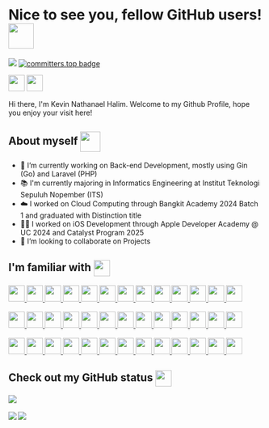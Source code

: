 <h1> Nice to see you, fellow GitHub users! <img src = "https://github.com/zetsux/one-problem-per-day/assets/108170234/5bf8f178-7785-4ce1-940b-9d41420c7024" align="center" width=50px height=50px> </h1>
<p align='center'>

![](https://komarev.com/ghpvc/?username=zetsux&label=profile.views&color=F1C93B)
[![committers.top badge](https://user-badge.committers.top/indonesia_public/zetsux.svg)](https://user-badge.committers.top/indonesia_public/zetsux)

</p>
<a href = 'https://zetsux.vercel.app/'> <img width = '32px' align= 'center' src="https://www.freepnglogos.com/uploads/logo-website-png/logo-website-file-wikt-globe-bullet-svg-wikimedia-commons-19.png"/></a> 
<a href = 'https://www.linkedin.com/in/kevin-nathanael-halim-7618ba252'> <img width = '32px' align= 'center' src="https://raw.githubusercontent.com/rahulbanerjee26/githubAboutMeGenerator/main/icons/linked-in-alt.svg"/></a> 
<br><br>
<div size='20px'> Hi there, I'm Kevin Nathanael Halim. Welcome to my Github Profile, hope you enjoy your visit here!</div>

<h2> About myself <img src = "https://github.com/zetsux/one-problem-per-day/assets/108170234/254ffba6-32af-41d4-83f3-33dae74209a0" align="center" width=40px height=40px> </h1>
<p align='center'> </h2>

- 🔭 I’m currently working on Back-end Development, mostly using Gin (Go) and Laravel (PHP)
- 📚 I'm currently majoring in Informatics Engineering at Institut Teknologi Sepuluh Nopember (ITS)
- ☁️ I worked on Cloud Computing through Bangkit Academy 2024 Batch 1 and graduated with Distinction title
- 🧑‍💻 I worked on iOS Development through Apple Developer Academy @ UC 2024 and Catalyst Program 2025
- 👯 I’m looking to collaborate on Projects

<h2> I'm familiar with <img src = "https://raw.githubusercontent.com/rahulbanerjee26/githubProfileReadmeGenerator/main/gifs/code.gif" align="center" width =32px height=32px> </h2>
<a href= https://github.com/zetsux?tab=repositories&q=&type=&language=go&sort= > <img width ='32px' height='32px' src ='https://raw.githubusercontent.com/rahulbanerjee26/githubAboutMeGenerator/main/icons/go.svg'> </a>
<a href= https://github.com/zetsux?tab=repositories&q=&type=&language=php&sort= > <img width ='32px' height='32px' src ='https://raw.githubusercontent.com/rahulbanerjee26/githubAboutMeGenerator/main/icons/php.svg'> </a>
<a href= https://github.com/zetsux?tab=repositories&q=&type=&language=python&sort= > <img width ='32px' height='32px' src ='https://raw.githubusercontent.com/rahulbanerjee26/githubAboutMeGenerator/main/icons/python.svg'> </a>
<a href= https://github.com/zetsux?tab=repositories&q=&type=&language=c&sort= > <img width ='32px' height='32px' src ='https://raw.githubusercontent.com/rahulbanerjee26/githubAboutMeGenerator/main/icons/c.svg'> </a>
<a href= https://github.com/zetsux?tab=repositories&q=&type=&language=c%2B%2B&sort= > <img width ='32px' height='32px' src ='https://raw.githubusercontent.com/rahulbanerjee26/githubAboutMeGenerator/main/icons/cpp.svg'> </a>
<a href= https://github.com/zetsux?tab=repositories&q=&type=&language=c%23&sort= > <img width ='32px' height='32px' src ='https://raw.githubusercontent.com/rahulbanerjee26/githubAboutMeGenerator/main/icons/csharp.svg'> </a>
<a href= https://github.com/zetsux?tab=repositories&q=&type=&language=java&sort= > <img width ='32px' height='32px' src ='https://raw.githubusercontent.com/rahulbanerjee26/githubAboutMeGenerator/main/icons/java.svg'> </a>
<a href= https://github.com/zetsux?tab=repositories&q=&type=&language=clips&sort= > <img width ='32px' height='32px' src ='https://clipsrules.net/clipsicon.png'> </a>
<a href= https://github.com/zetsux?tab=repositories&q=&type=&language=html&sort= > <img width ='32px' height='32px' src ='https://raw.githubusercontent.com/rahulbanerjee26/githubAboutMeGenerator/main/icons/html.svg'> </a>
<a href= https://github.com/zetsux?tab=repositories&q=&type=&language=css&sort= > <img width ='32px' height='32px' src ='https://raw.githubusercontent.com/rahulbanerjee26/githubAboutMeGenerator/main/icons/css.svg'> </a>
<a href= https://github.com/zetsux?tab=repositories&q=&type=&language=javascript&sort= > <img width ='32px' height='32px' src ='https://raw.githubusercontent.com/rahulbanerjee26/githubAboutMeGenerator/main/icons/javascript.svg'> </a>
<a href= https://github.com/zetsux?tab=repositories&q=&type=&language=typescript&sort= > <img width ='32px' height='32px' src ='https://raw.githubusercontent.com/rahulbanerjee26/githubAboutMeGenerator/main/icons/typescript.svg'> </a>
<a href= https://github.com/zetsux?tab=repositories&q=&type=&language=swift&sort= > <img width ='32px' height='32px' src ='https://raw.githubusercontent.com/rahulbanerjee26/githubAboutMeGenerator/main/icons/swift.svg'> </a>
<br><br>
<a href= https://github.com/zetsux?tab=repositories&q=gin&sort= > <img width ='32px' height='32px' src ='https://avatars.githubusercontent.com/u/15729372?s=280&v=4'> </a>
<a href= https://github.com/zetsux?tab=repositories&q=nodejs&sort= > <img width ='32px' height='32px' src ='https://raw.githubusercontent.com/rahulbanerjee26/githubAboutMeGenerator/main/icons/nodejs.svg'> </a>
<a href= https://github.com/zetsux?tab=repositories&q=express&sort= > <img width ='32px' height='32px' src ='https://cdn.icon-icons.com/icons2/2699/PNG/512/expressjs_logo_icon_169185.png'> </a>
<a href= https://github.com/zetsux?tab=repositories&q=hapijs&sort= > <img width ='32px' height='32px' src ='https://avatars.githubusercontent.com/u/3774533?s=280&v=4'> </a>
<a href= https://github.com/zetsux?tab=repositories&q=laravel&sort= > <img width ='32px' height='32px' src ='https://raw.githubusercontent.com/rahulbanerjee26/githubAboutMeGenerator/main/icons/laravel.svg'> </a>
<a href= https://github.com/zetsux?tab=repositories&q=codeigniter&sort= > <img width ='32px' height='32px' src ='https://raw.githubusercontent.com/rahulbanerjee26/githubAboutMeGenerator/main/icons/codeigniter.svg'> </a>
<a href= https://github.com/zetsux?tab=repositories&q=net&sort= > <img width ='32px' height='32px' src ='https://raw.githubusercontent.com/rahulbanerjee26/githubAboutMeGenerator/main/icons/dotnet.svg'> </a>
<a href= https://github.com/zetsux?tab=repositories&q=tensorflow&sort= > <img width ='32px' height='32px' src ='https://upload.wikimedia.org/wikipedia/commons/thumb/2/2d/Tensorflow_logo.svg/1200px-Tensorflow_logo.svg.png'> </a>
<a href= https://github.com/zetsux?tab=repositories&q=reactjs&sort= > <img width ='32px' height='32px' src ='https://raw.githubusercontent.com/rahulbanerjee26/githubAboutMeGenerator/main/icons/reactjs.svg'> </a>
<a href= https://github.com/zetsux?tab=repositories&q=nextjs&sort= > <img width ='32px' height='32px' src ='https://www.svgrepo.com/show/354113/nextjs-icon.svg'> </a>
<a href= https://github.com/zetsux?tab=repositories&q=bootstrap&sort= > <img width ='32px' height='32px' src ='https://raw.githubusercontent.com/rahulbanerjee26/githubAboutMeGenerator/main/icons/bootstrap.svg'> </a>
<a href= https://github.com/zetsux?tab=repositories&q=tailwind&sort= > <img width ='32px' height='32px' src ='https://raw.githubusercontent.com/rahulbanerjee26/githubAboutMeGenerator/main/icons/tailwind.svg'> </a>
<a href= https://github.com/zetsux?tab=repositories&q=swiftui&sort= > <img width ='32px' height='32px' src ='https://developer.apple.com/assets/elements/icons/swiftui/swiftui-96x96_2x.png'> </a>
<br><br>
<a href= https://github.com/zetsux?tab=repositories&q=mysql&sort= > <img width ='32px' height='32px' src ='https://raw.githubusercontent.com/rahulbanerjee26/githubAboutMeGenerator/main/icons/mysql.svg'> </a>
<a href= https://github.com/zetsux?tab=repositories&q=oracle&sort= > <img width ='32px' height='32px' src ='https://raw.githubusercontent.com/rahulbanerjee26/githubAboutMeGenerator/main/icons/oracle.svg'> </a>
<a href= https://github.com/zetsux?tab=repositories&q=postgre&sort= > <img width ='32px' height='32px' src ='https://raw.githubusercontent.com/rahulbanerjee26/githubAboutMeGenerator/main/icons/postgresql.svg'> </a>
<a href= https://github.com/zetsux?tab=repositories&q=mongodb&sort= > <img width ='32px' height='32px' src ='https://raw.githubusercontent.com/rahulbanerjee26/githubAboutMeGenerator/main/icons/mongodb.svg'> </a>
<a href= https://github.com/zetsux?tab=repositories&q=graphql&sort= > <img width ='32px' height='32px' src ='https://raw.githubusercontent.com/rahulbanerjee26/githubAboutMeGenerator/main/icons/graphql.svg'> </a>
<a href= https://github.com/zetsux?tab=repositories&q=redis&sort= > <img width ='32px' height='32px' src ='https://raw.githubusercontent.com/rahulbanerjee26/githubAboutMeGenerator/main/icons/redis.svg'> </a>
<a href= https://github.com/zetsux?tab=repositories&q=rabbitmq&sort= > <img width ='32px' height='32px' src ='https://raw.githubusercontent.com/rahulbanerjee26/githubAboutMeGenerator/main/icons/rabbitmq.svg'> </a>
<a href= https://github.com/zetsux?tab=repositories&q=aws&sort= > <img width ='32px' height='32px' src ='https://raw.githubusercontent.com/rahulbanerjee26/githubAboutMeGenerator/main/icons/aws.svg'> </a>
<a href= https://github.com/zetsux?tab=repositories&q=google&sort= > <img width ='32px' height='32px' src ='https://upload.wikimedia.org/wikipedia/commons/thumb/c/c1/Google_%22G%22_logo.svg/2048px-Google_%22G%22_logo.svg.png'> </a>
<a href= https://github.com/zetsux?tab=repositories&q=gcp&sort= > <img width ='32px' height='32px' src ='https://static-00.iconduck.com/assets.00/google-cloud-platform-logo-icon-2048x1824-pg4wzspq.png'> </a>
<a href= https://github.com/zetsux?tab=repositories&q=git&sort= > <img width ='32px' height='32px' src ='https://raw.githubusercontent.com/rahulbanerjee26/githubAboutMeGenerator/main/icons/git.svg'> </a>
<a href= https://github.com/zetsux?tab=repositories&q=postman&sort= > <img width ='32px' height='32px' src ='https://raw.githubusercontent.com/rahulbanerjee26/githubAboutMeGenerator/main/icons/postman.svg'> </a>
<a href= https://github.com/zetsux?tab=repositories&q=vscode&sort= > <img width ='32px' height='32px' src ='https://upload.wikimedia.org/wikipedia/commons/thumb/9/9a/Visual_Studio_Code_1.35_icon.svg/2048px-Visual_Studio_Code_1.35_icon.svg.png'> </a>

<h2> Check out my GitHub status <img src='https://raw.githubusercontent.com/rahulbanerjee26/githubProfileReadmeGenerator/main/gifs/github.gif' align="center" width='32px' height=32px> </h2>

<a href="https://github.com/zetsux">
<img align="center" src="https://github-profile-trophy.vercel.app/?username=zetsux&theme=algolia&margin-w=4&margin-h=2&row=1&no-bg=true" />
</a>
<br><br>
<a href="https://github.com/zetsux">
<img align="left" src="https://github-readme-stats.vercel.app/api?username=zetsux&count_private=true&show_icons=true&theme=transparent"/>
<img align="center" src="https://streak-stats.demolab.com/?user=zetsux&theme=transparent&card_width=358" />
</a>
